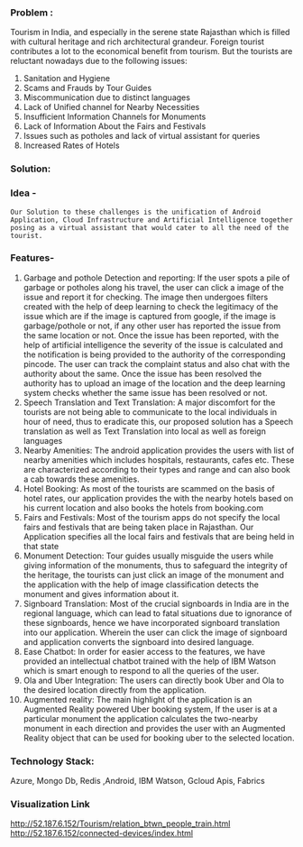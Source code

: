 ### Problem :
Tourism in India, and especially in the serene state Rajasthan which is filled with cultural heritage and rich architectural grandeur. Foreign tourist contributes a lot to the economical benefit from tourism. But the tourists are reluctant nowadays due to the following issues:
1)	Sanitation and Hygiene
2)	Scams and Frauds by Tour Guides
3)	Miscommunication due to distinct languages
4)	Lack of Unified channel for Nearby Necessities
5)	Insufficient Information Channels for Monuments
6)	Lack of Information About the Fairs and Festivals
7)	Issues such as potholes and lack of virtual assistant for queries
8)	Increased Rates of Hotels

### Solution:
### Idea -
    Our Solution to these challenges is the unification of Android Application, Cloud Infrastructure and Artificial Intelligence together posing as a virtual assistant that would cater to all the need of the tourist. 
### Features-
1)	Garbage and pothole Detection and reporting: If the user spots a pile of garbage or potholes along his travel, the user can click a image of the issue and report it for checking. The image then undergoes filters created with the help of deep learning to check the legitimacy of the issue which are if the image is captured from google, if the image is garbage/pothole or not, if any other user has reported the issue from the same location or not. Once the issue has been reported, with the help of artificial intelligence the severity of the issue is calculated and the notification is being provided to the authority of the corresponding pincode. The user can track the complaint status and also chat with the authority about the same. Once the issue has been resolved the authority has to upload an image of the location and the deep learning system checks whether the same issue has been resolved or not.
2)	Speech Translation and Text Translation: A major discomfort for the tourists are not being able to communicate to the local individuals in hour of need, thus to eradicate this, our proposed solution has a Speech translation as well as Text Translation into local as well as foreign languages
3)	Nearby Amenities:   The android application provides the users with list of nearby amenities which includes hospitals, restaurants, cafes etc. These are characterized according to their types and range and can also book a cab towards these amenities.
4)	Hotel Booking:  As most of the tourists are scammed on the basis of hotel rates, our application provides the with the nearby hotels based on his current location and also books the hotels from booking.com
5)	Fairs and Festivals: Most of the tourism apps do not specify the local fairs and festivals that are being taken place in Rajasthan. Our Application specifies all the local fairs and festivals that are being held in that state
6)	Monument Detection:  Tour guides usually misguide the users while giving information of the monuments, thus to safeguard the integrity of the heritage, the tourists can just click an image of the monument and the application with the help of image classification detects the monument and gives information about it.
7)	Signboard Translation: Most of the crucial signboards in India are in the regional language, which can lead to fatal situations due to ignorance of these signboards, hence we have incorporated signboard translation into our application. Wherein the user can click the image of signboard and application converts the signboard into desired language.
8)	Ease Chatbot: In order for easier access to the features, we have provided an intellectual chatbot trained with the help of IBM Watson which is smart enough to respond to all the queries of the user.
9)	Ola and Uber Integration: The users can directly book Uber and Ola to the desired location directly from the application.
10)	Augmented reality: The main highlight of the application is an Augmented Reality powered Uber booking system, If the user is at a particular monument the application calculates the two-nearby monument in each direction and provides the user with an Augmented Reality object that can be used for booking uber to the selected location. 


### Technology Stack:
Azure, Mongo Db, Redis ,Android, IBM Watson, Gcloud Apis, Fabrics

### Visualization Link
http://52.187.6.152/Tourism/relation_btwn_people_train.html <br />
http://52.187.6.152/connected-devices/index.html

